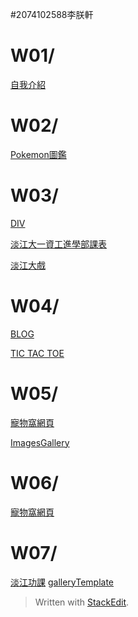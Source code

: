 #2074102588李朕軒
# W01/
[自我介紹](https://github.com/AbNormal66/107-1/blob/master/w01/intro.html)

# W02/
[Pokemon圖鑑](https://github.com/AbNormal66/107-1/blob/master/w02/table.html)

# W03/
[DIV](https://github.com/AbNormal66/107-1/blob/master/w03/div.html/)

[淡江大一資工進學部課表](https://github.com/AbNormal66/107-1/blob/master/w03/table.html/)

[淡江大戲](https://github.com/AbNormal66/107-1/blob/master/w03/tku60.html/)

# W04/
[BLOG](https://github.com/AbNormal66/107-1/blob/master/w04/blog.html/)

[TIC TAC TOE](https://github.com/AbNormal66/107-1/blob/master/w04/ttt.html/)

# W05/
[寵物窩網頁](https://github.com/AbNormal66/107-1/blob/master/w05-nav/index.html/)

[ImagesGallery](https://github.com/AbNormal66/107-1/blob/master/w05/imagesgallery.html/)

# W06/
[寵物窩網頁](https://github.com/AbNormal66/107-1/blob/master/w06-nav/index.html/)

# W07/
[淡江功課](https://github.com/AbNormal66/107-1/blob/master/w07/test.html/)
[galleryTemplate](https://github.com/AbNormal66/107-1/blob/master/w07/galleryTemplate%20.html)



> Written with [StackEdit](https://stackedit.io/).
<!--stackedit_data:
eyJoaXN0b3J5IjpbMTY5NDA0MTQ1MCwxNTUyODkzODY1XX0=
-->
